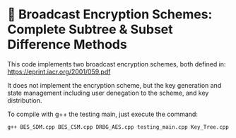 # 🔐 Broadcast Encryption Schemes: Complete Subtree & Subset Difference Methods
This code implements two broadcast encryption schemes, both defined in:  https://eprint.iacr.org/2001/059.pdf 

It does not implement the encryption scheme, but the key generation and state management including user denegation to the scheme, and key distribution.

To compile with g++ the testing main, just execute the command: 
```bash
g++ BES_SDM.cpp BES_CSM.cpp DRBG_AES.cpp testing_main.cpp Key_Tree.cpp -maes

